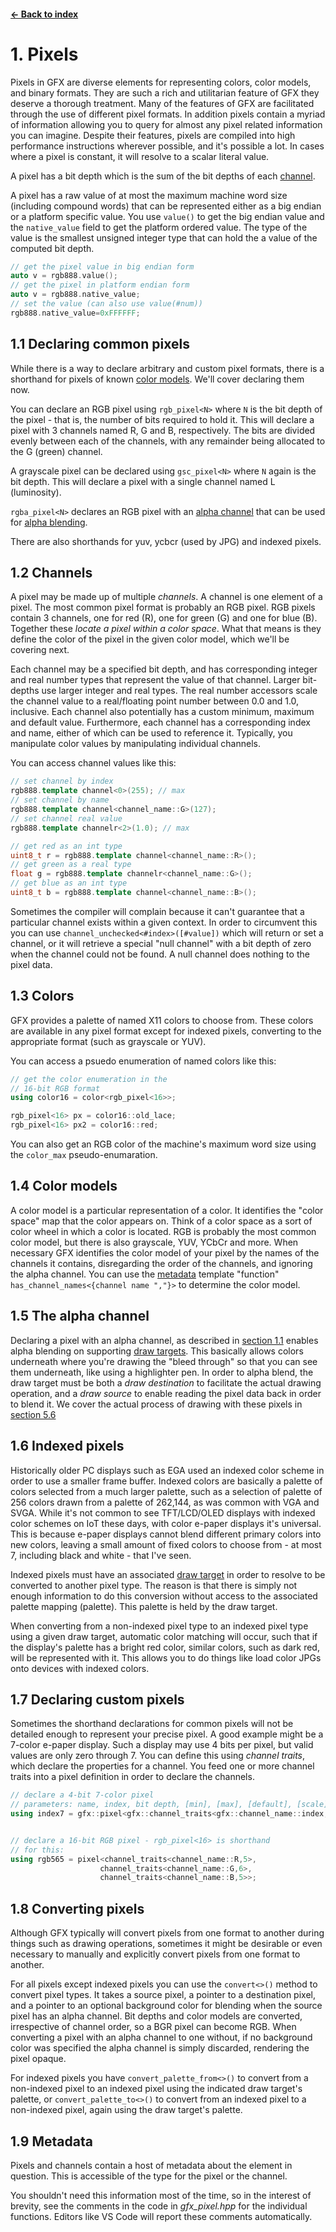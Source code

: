 #### [← Back to index](index.md)

<a name="1"></a>

# 1. Pixels

Pixels in GFX are diverse elements for representing colors, color models, and binary formats. They are such a rich and utilitarian feature of GFX they deserve a thorough treatment. Many of the features of GFX are facilitated through the use of different pixel formats. In addition pixels contain a myriad of information allowing you to query for almost any pixel related information you can imagine. Despite their features, pixels are compiled into high performance instructions wherever possible, and it's possible a lot. In cases where a pixel is constant, it will resolve to a scalar literal value.

A pixel has a bit depth which is the sum of the bit depths of each [channel](#1.2). 

A pixel has a raw value of at most the maximum machine word size (including compound words) that can be represented either as a big endian or a platform specific value. You use `value()` to get the big endian value and the `native_value` field to get the platform ordered value. The type of the value is the smallest unsigned integer type that can hold the a value of the computed bit depth.

```cpp
// get the pixel value in big endian form
auto v = rgb888.value();
// get the pixel in platform endian form
auto v = rgb888.native_value;
// set the value (can also use value(#num))
rgb888.native_value=0xFFFFFF;
```

<a name="1.1"></a>

## 1.1 Declaring common pixels

While there is a way to declare arbitrary and custom pixel formats, there is a shorthand for pixels of known [color models](#1.3). We'll cover declaring them now.

You can declare an RGB pixel using `rgb_pixel<N>` where `N` is the bit depth of the pixel - that is, the number of bits required to hold it. This will declare a pixel with 3 channels named R, G and B, respectively. The bits are divided evenly between each of the channels, with any remainder being allocated to the G (green) channel.

A grayscale pixel can be declared using `gsc_pixel<N>` where `N` again is the bit depth. This will declare a pixel with a single channel named L (luminosity).

``rgba_pixel<N>`` declares an RGB pixel with an [alpha channel](#1.5) that can be used for [alpha blending](drawing.md#5.6).

There are also shorthands for yuv, ycbcr (used by JPG) and indexed pixels.

<a name="1.2"></a>

## 1.2 Channels

A pixel may be made up of multiple *channels*. A channel is one element of a pixel. The most common pixel format is probably an RGB pixel. RGB pixels contain 3 channels, one for red (R), one for green (G) and one for blue (B). Together these *locate a pixel within a color space*. What that means is they define the color of the pixel in the given color model, which we'll be covering next.

Each channel may be a specified bit depth, and has corresponding integer and real number types that represent the value of that channel. Larger bit-depths use larger integer and real types. The real number accessors scale the channel value to a real/floating point number between 0.0 and 1.0, inclusive. Each channel also potentially has a custom minimum, maximum and default value. Furthermore, each channel has a corresponding index and name, either of which can be used to reference it. Typically, you manipulate color values by manipulating individual channels.

You can access channel values like this:
```cpp
// set channel by index
rgb888.template channel<0>(255); // max
// set channel by name
rgb888.template channel<channel_name::G>(127);
// set channel real value
rgb888.template channelr<2>(1.0); // max

// get red as an int type
uint8_t r = rgb888.template channel<channel_name::R>();
// get green as a real type
float g = rgb888.template channelr<channel_name::G>();
// get blue as an int type
uint8_t b = rgb888.template channel<channel_name::B>();
```
Sometimes the compiler will complain because it can't guarantee that a particular channel exists within a given context. In order to circumvent this you can use ``channel_unchecked<#index>([#value])`` which will return or set a channel, or it will retrieve a special "null channel" with a bit depth of zero when the channel could not be found. A null channel does nothing to the pixel data.

<a name="1.3"></a>

## 1.3 Colors

GFX provides a palette of named X11 colors to choose from. These colors are available in any pixel format except for indexed pixels, converting to the appropriate format (such as grayscale or YUV).

You can access a psuedo enumeration of named colors like this:
```cpp
// get the color enumeration in the
// 16-bit RGB format
using color16 = color<rgb_pixel<16>>;

rgb_pixel<16> px = color16::old_lace;
rgb_pixel<16> px2 = color16::red;
```

You can also get an RGB color of the machine's maximum word size using the `color_max` pseudo-enumaration.

<a name="1.4"></a>

## 1.4 Color models

A color model is a particular representation of a color. It identifies the "color space" map that the color appears on. Think of a color space as a sort of color wheel in which a color is located. RGB is probably the most common color model, but there is also grayscale, YUV, YCbCr and more. When necessary GFX identifies the color model of your pixel by the names of the channels it contains, disregarding the order of the channels, and ignoring the alpha channel. You can use the [metadata](#1.9) template "function" `has_channel_names<{channel name ","}>` to determine the color model.

<a name="1.5"></a>

## 1.5 The alpha channel

Declaring a pixel with an alpha channel, as described in [section 1.1](#1.1) enables alpha blending on supporting [draw targets](draw_targets.md). This basically allows colors underneath where you're drawing the "bleed through" so that you can see them underneath, like using a highlighter pen. In order to alpha blend, the draw target must be both a *draw destination* to facilitate the actual drawing operation, and a *draw source* to enable reading the pixel data back in order to blend it. We cover the actual process of drawing with these pixels in [section 5.6](drawing.md#5.6)

<a name="1.6"></a>

## 1.6 Indexed pixels

Historically older PC displays such as EGA used an indexed color scheme in order to use a smaller frame buffer. Indexed colors are basically a palette of colors selected from a much larger palette, such as a selection of palette of 256 colors drawn from a palette of 262,144, as was common with VGA and SVGA. While it's not common to see TFT/LCD/OLED displays with indexed color schemes on IoT these days, with color e-paper displays it's universal. This is because e-paper displays cannot blend different primary colors into new colors, leaving a small amount of fixed colors to choose from - at most 7, including black and white - that I've seen.

Indexed pixels must have an associated [draw target](draw_targets.md) in order to resolve to be converted to another pixel type. The reason is that there is simply not enough information to do this conversion without access to the associated palette mapping (palette). This palette is held by the draw target.

When converting from a non-indexed pixel type to an indexed pixel type using a given draw target, automatic color matching will occur, such that if the display's palette has a bright red color, similar colors, such as dark red, will be represented with it. This allows you to do things like load color JPGs onto devices with indexed colors.

<a name="1.7"></a>

## 1.7 Declaring custom pixels

Sometimes the shorthand declarations for common pixels will not be detailed enough to represent your precise pixel. A good example might be a 7-color e-paper display. Such a display may use 4 bits per pixel, but valid values are only zero through 7. You can define this using *channel traits*, which declare the properties for a channel. You feed one or more channel traits into a pixel definition in order to declare the channels.

```cpp
// declare a 4-bit 7-color pixel
// parameters: name, index, bit depth, [min], [max], [default], [scale]
using index7 = gfx::pixel<gfx::channel_traits<gfx::channel_name::index,4,0,6>>;


// declare a 16-bit RGB pixel - rgb_pixel<16> is shorthand
// for this:
using rgb565 = pixel<channel_traits<channel_name::R,5>,
                    channel_traits<channel_name::G,6>,
                    channel_traits<channel_name::B,5>>;
```

<a name="1.8"></a>

## 1.8 Converting pixels

Although GFX typically will convert pixels from one format to another during things such as drawing operations, sometimes it might be desirable or even necessary to manually and explicitly convert pixels from one format to another.

For all pixels except indexed pixels you can use the `convert<>()` method to convert pixel types. It takes a source pixel, a pointer to a destination pixel, and a pointer to an optional background color for blending when the source pixel has an alpha channel. Bit depths and color models are converted, irrespective of channel order, so a BGR pixel can become RGB. When converting a pixel with an alpha channel to one without, if no background color was specified the alpha channel is simply discarded, rendering the pixel opaque.

For indexed pixels you have `convert_palette_from<>()` to convert from a non-indexed pixel to an indexed pixel using the indicated draw target's palette, or `convert_palette_to<>()` to convert from an indexed pixel to a non-indexed pixel, again using the draw target's palette.

<a name="1.9"></a>

## 1.9 Metadata

Pixels and channels contain a host of metadata about the element in question. This is accessible of the type for the pixel or the channel.

You shouldn't need this information most of the time, so in the interest of brevity, see the comments in the code in *gfx_pixel.hpp* for the individual functions. Editors like VS Code will report these comments automatically.

